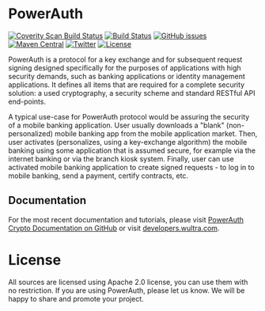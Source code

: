 # PowerAuth

[![Coverity Scan Build Status](https://scan.coverity.com/projects/16631/badge.svg)](https://scan.coverity.com/projects/wultra-powerauth-crypto)
[![Build Status](https://travis-ci.org/wultra/powerauth-crypto.svg?branch=master)](https://travis-ci.org/wultra/powerauth-crypto)
[![GitHub issues](https://img.shields.io/github/issues/wultra/powerauth-crypto.svg?maxAge=2592000)](https://github.com/wultra/powerauth-crypto/issues)
[![Maven Central](https://img.shields.io/maven-central/v/io.getlime.security/powerauth-java-crypto.svg?maxAge=2592000)](http://search.maven.org/#search%7Cga%7C1%7Cg%3A%22io.getlime.security%22)
[![Twitter](https://img.shields.io/badge/twitter-@wultra-blue.svg?style=flat)](http://twitter.com/wultra)
[![License](https://img.shields.io/badge/License-Apache%202.0-blue.svg)](./LICENSE.txt)

PowerAuth is a protocol for a key exchange and for subsequent request signing designed specifically for the purposes of applications with high security demands, such as banking applications or identity management applications. It defines all items that are required for a complete security solution: a used cryptography, a security scheme and standard RESTful API end-points.

A typical use-case for PowerAuth protocol would be assuring the security of a mobile banking application. User usually downloads a "blank" (non-personalized) mobile banking app from the mobile application market. Then, user activates (personalizes, using a key-exchange algorithm) the mobile banking using some application that is assumed secure, for example via the internet banking or via the branch kiosk system. Finally, user can use activated mobile banking application to create signed requests - to log in to mobile banking, send a payment, certify contracts, etc.

## Documentation

For the most recent documentation and tutorials, please visit [PowerAuth Crypto Documentation on GitHub](./docs/Readme.md) or visit [developers.wultra.com](https://developers.wultra.com/docs/develop/powerauth-crypto).

# License

All sources are licensed using Apache 2.0 license, you can use them with no restriction. If you are using PowerAuth, please let us know. We will be happy to share and promote your project.
